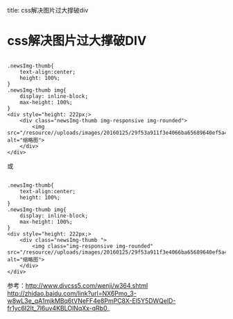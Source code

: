 title: css解决图片过大撑破div 

#  css解决图片过大撑破DIV 
```

.newsImg-thumb{
	text-align:center;
	height: 100%;
}
.newsImg-thumb img{
	display: inline-block;
	max-height: 100%;
}
<div style="height: 222px;>
	<div class="newsImg-thumb img-responsive img-rounded">
		<img src="/resource//uploads/images/20160125/29f53a911f3e4066ba65689640ef5a41.jpg" alt="缩略图">
	</div>
</div>

```
或
```

.newsImg-thumb{
	text-align:center;
	height: 100%;
}
.newsImg-thumb img{
	display: inline-block;
	max-height: 100%;
}
<div style="height: 222px;>
	<div class="newsImg-thumb ">
		<img class="img-responsive img-rounded" src="/resource//uploads/images/20160125/29f53a911f3e4066ba65689640ef5a41.jpg" alt="缩略图">
	</div>
</div>

```

参考：http://www.divcss5.com/wenji/w364.shtml
http://zhidao.baidu.com/link?url=NX6Pmo_3-w8wL3e_qA1mjkMBq6tVNeFF4e8PmPC8X-El5Y5DWQelD-fr1yc6I2It_7l6uv4KBLOlNqXx-qRb0_